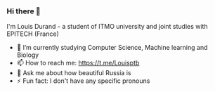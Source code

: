 ### Hi there 👋

I'm Louis Durand - a student of ITMO university and joint studies with EPITECH (France)
- 🔭 I’m currently studying Computer Science, Machine learning and Biology
- 📫 How to reach me: https://t.me/Louisptb
- 💬 Ask me about how beautiful Russia is
- ⚡ Fun fact: I don't have any specific pronouns
